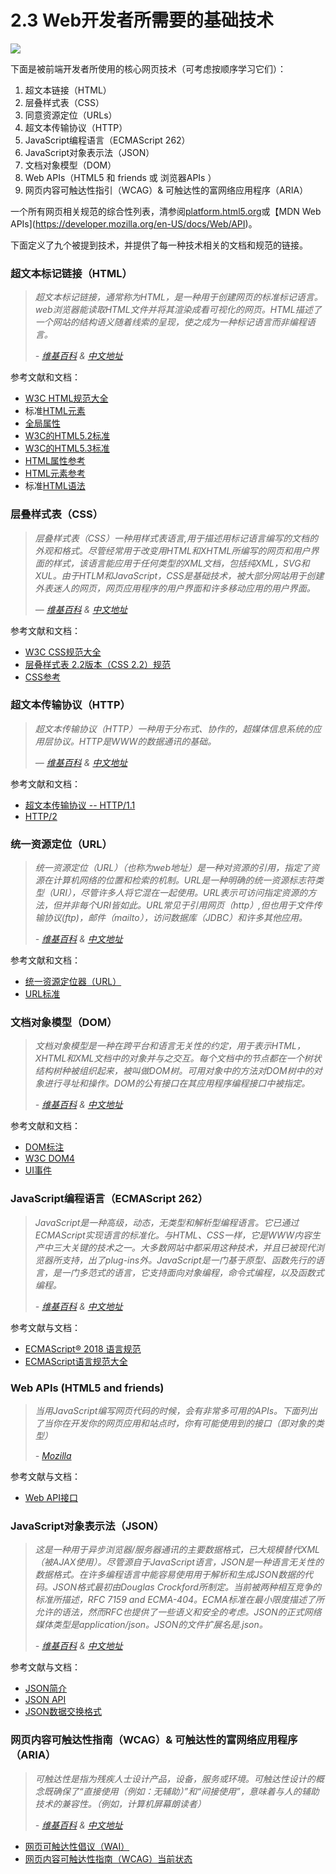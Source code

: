 <!-- 2.3 - Baseline Web Technologies Employed by Front-End Developers -->
# 2.3 Web开发者所需要的基础技术
![](https://frontendmasters.com/books/front-end-handbook/2019/assets/images/web-tech-employed.jpg)
<!-- The following core web technologies are employed by front-end developers (consider learning them in this order): -->
下面是被前端开发者所使用的核心网页技术（可考虑按顺序学习它们）：

<!-- Hyper Text Markup Language (aka HTML) -->
<!-- Cascading Style Sheets (aka CSS) -->
<!-- Uniform Resource Locators (aka URLs) -->
<!-- Hypertext Transfer Protocol (aka HTTP) -->
<!-- JavaScript Programming Language (aka ECMAScript 262) -->
<!-- JavaScript Object Notation (aka JSON) -->
<!-- Document Object Model (aka DOM) -->
<!-- Web APIs (aka HTML5 and friends or Browser APIs) -->
<!-- Web Content Accessibility Guidelines (aka WCAG) & Accessible Rich Internet Applications (aka ARIA) -->
<!-- For a comprehensive list of all web related specifications have a look at platform.html5.org or MDN Web APIs. -->

1. 超文本链接（HTML）
2. 层叠样式表（CSS）
3. 同意资源定位（URLs）
4. 超文本传输协议（HTTP）
5. JavaScript编程语言（ECMAScript 262）
6. JavaScript对象表示法（JSON）
7. 文档对象模型（DOM）
8. Web APIs（HTML5 和 friends 或 浏览器APIs ）
9. 网页内容可触达性指引（WCAG）& 可触达性的富网络应用程序（ARIA）

一个所有网页相关规范的综合性列表，清参阅[platform.html5.org](https://platform.html5.org/)或【MDN Web APIs](https://developer.mozilla.org/en-US/docs/Web/API)。

<!-- The nine technologies just mentioned are defined below along with a link to the relevant documentation and specification for each technology. -->

下面定义了九个被提到技术，并提供了每一种技术相关的文档和规范的链接。

<!-- Hyper Text Markup Language (aka HTML) -->
### 超文本标记链接（HTML）
<!-- HyperText Markup Language, commonly referred to as HTML, is the standard markup language used to create web pages. Web browsers can read HTML files and render them into visible or audible web pages. HTML describes the structure of a website semantically along with cues for presentation, making it a markup language, rather than a programming language. -->
> *超文本标记链接，通常称为HTML，是一种用于创建网页的标准标记语言。web浏览器能读取HTML文件并将其渲染成看可视化的网页。HTML描述了一个网站的结构语义随着线索的呈现，使之成为一种标记语言而非编程语言。*
>
> *- [维基百科](https://en.wikipedia.org/wiki/HTML) & [中文地址](https://zh.wikipedia.org/wiki/HTML)*

<!-- Most relevant specifications / documentation: -->
参考文献和文档：

<!-- All W3C HTML Spec
The elements of HTML from the Living Standard
Global attributes
HTML 5.2 from W3C
HTML 5.3 from W3C
HTML attribute reference
HTML element reference
The HTML Syntax from the Living Standard -->
- [W3C HTML规范大全](http://www.w3.org/standards/techs/html#w3c_all)
- 标准[HTML元素](https://html.spec.whatwg.org/multipage)
- [全局属性](https://developer.mozilla.org/en-US/docs/Web/HTML/Global_attributes)
- [W3C的HTML5.2标准](https://www.w3.org/TR/2017/REC-html52-20171214/)
- [W3C的HTML5.3标准](http://w3c.github.io/html/)
- [HTML属性参考](https://developer.mozilla.org/en-US/docs/Web/HTML/Attributes)
- [HTML元素参考](https://developer.mozilla.org/en-US/docs/Web/HTML/Element)
- 标准[HTML语法](https://html.spec.whatwg.org/multipage/syntax.html#syntax)

<!-- Cascading Style Sheets (aka CSS) -->
### 层叠样式表（CSS）
<!-- Cascading Style Sheets (CSS) is a style sheet language used for describing the look and formatting of a document written in a markup language. Although most often used to change the style of web pages and user interfaces written in HTML and XHTML, the language can be applied to any kind of XML document, including plain XML, SVG and XUL. Along with HTML and JavaScript, CSS is a cornerstone technology used by most websites to create visually engaging webpages, user interfaces for web applications, and user interfaces for many mobile applications. -->
> *层叠样式表（CSS）一种用样式表语言,用于描述用标记语言编写的文档的外观和格式。尽管经常用于改变用HTML和XHTML所编写的网页和用户界面的样式，该语言能应用于任何类型的XML文档，包括纯XML，SVG和XUL。由于HTLM和JavaScript，CSS是基础技术，被大部分网站用于创建外表迷人的网页，网页应用程序的用户界面和许多移动应用的用户界面。*
>
> *— [维基百科](https://en.wikipedia.org/wiki/Cascading_Style_Sheets) & [中文地址](https://zh.wikipedia.org/wiki/%E5%B1%82%E5%8F%A0%E6%A0%B7%E5%BC%8F%E8%A1%A8)*

<!-- Most relevant specifications / documentation: -->
参考文献和文档：
<!-- All W3C CSS Specifications
Cascading Style Sheets Level 2 Revision 2 (CSS 2.2) Specification
CSS reference
Selectors Level 3 -->

- [W3C CSS规范大全](http://www.w3.org/Style/CSS/current-work)
- [层叠样式表 2.2版本（CSS 2.2）规范](https://www.w3.org/TR/CSS22/)
- [CSS参考](https://developer.mozilla.org/en-US/docs/Web/CSS/Reference)

<!-- Hypertext Transfer Protocol (aka HTTP) -->
### 超文本传输协议（HTTP）
<!-- The Hypertext Transfer Protocol (HTTP) is an application protocol for distributed, collaborative, hypermedia information systems. HTTP is the foundation of data communication for the World Wide Web. -->

> *超文本传输协议（HTTP）一种用于分布式、协作的，超媒体信息系统的应用层协议。HTTP是WWW的数据通讯的基础。*
>
> *— [维基百科](https://en.wikipedia.org/wiki/Hypertext_Transfer_Protocol) & [中文地址](https://zh.wikipedia.org/wiki/超文本传输协议)*

<!-- Most relevant specifications: -->
参考文献和文档：

<!-- Hypertext Transfer Protocol -- HTTP/1.1 -->
<!-- HTTP/2 -->
- [超文本传输协议 -- HTTP/1.1](https://tools.ietf.org/html/rfc2616)
- [HTTP/2](http://httpwg.org/specs/rfc7540.html)

<!-- Uniform Resource Locators (aka URL) -->
### 统一资源定位（URL）
<!-- A uniform resource locator (URL) (also called a web address) is a reference to a resource that specifies the location of the resource on a computer network and a mechanism for retrieving it. A URL is a specific type of uniform resource identifier (URI), although many people use the two terms interchangeably. A URL implies the means to access an indicated resource, which is not true of every URI. URLs occur most commonly to reference web pages (http), but are also used for file transfer (ftp), email (mailto), database access (JDBC), and many other applications. -->

<!-- — Wikipedia -->
> *统一资源定位（URL）（也称为web地址）是一种对资源的引用，指定了资源在计算机网络的位置和检索的机制。URL是一种明确的统一资源标志符类型（URI），尽管许多人将它混在一起使用。URL表示可访问指定资源的方法，但并非每个URI皆如此。URL常见于引用网页（http）,但也用于文件传输协议(ftp)，邮件（mailto），访问数据库（JDBC）和许多其他应用。*
> 
>*- [维基百科](https://en.wikipedia.org/wiki/Uniform_Resource_Locator) & [中文地址](https://zh.wikipedia.org/wiki/%E7%BB%9F%E4%B8%80%E8%B5%84%E6%BA%90%E5%AE%9A%E4%BD%8D%E7%AC%A6)*

<!-- Most relevant specifications: -->
参考文献和文档：

<!-- Uniform Resource Locators (URL)
URL Living Standard -->
- [统一资源定位器（URL）](http://www.w3.org/Addressing/URL/url-spec.txt)
- [URL标准](https://url.spec.whatwg.org/)

<!-- Document Object Model (aka DOM) -->
### 文档对象模型（DOM）

<!-- The Document Object Model (DOM) is a cross-platform and language-independent convention for representing and interacting with objects in HTML, XHTML, and XML documents. The nodes of every document are organized in a tree structure, called the DOM tree. Objects in the DOM tree may be addressed and manipulated by using methods on the objects. The public interface of a DOM is specified in its application programming interface (API). -->

<!-- — Wikipedia -->

> *文档对象模型是一种在跨平台和语言无关性的约定，用于表示HTML，XHTML和XML文档中的对象并与之交互。每个文档中的节点都在一个树状结构树种被组织起来，被叫做DOM树。可用对象中的方法对DOM树中的对象进行寻址和操作。DOM的公有接口在其应用程序编程接口中被指定。*
>
>*- [维基百科](https://en.wikipedia.org/wiki/Document_Object_Model) & [中文地址](https://zh.wikipedia.org/wiki/%E6%96%87%E6%A1%A3%E5%AF%B9%E8%B1%A1%E6%A8%A1%E5%9E%8B)*

<!-- Most relevant specifications / documentation: -->
参考文献和文档：

<!-- DOM Living Standard
W3C DOM4
UI Events -->

- [DOM标注](https://dom.spec.whatwg.org/)
- [W3C DOM4](https://www.w3.org/TR/domcore/)
- [UI事件](https://www.w3.org/TR/uievents/)

<!-- JavaScript Programming Language (aka ECMAScript 262) -->
### JavaScript编程语言（ECMAScript 262）

<!-- JavaScript is a high level, dynamic, untyped, and interpreted programming language. It has been standardized in the ECMAScript language specification. Alongside HTML and CSS, it is one of the three essential technologies of World Wide Web content production; the majority of websites employ it and it is supported by all modern web browsers without plug-ins. JavaScript is prototype-based with first-class functions, making it a multi-paradigm language, supporting object-oriented, imperative, and functional programming styles. It has an API for working with text, arrays, dates and regular expressions, but does not include any I/O, such as networking, storage or graphics facilities, relying for these upon the host environment in which it is embedded. -->

<!-- — Wikipedia -->

> *JavaScript是一种高级，动态，无类型和解析型编程语言。它已通过ECMAScript实现语言的标准化。与HTML、CSS一样，它是WWW内容生产中三大关键的技术之一。大多数网站中都采用这种技术，并且已被现代浏览器所支持，出了plug-ins外。JavaScript是一门基于原型、函数先行的语言，是一门多范式的语言，它支持面向对象编程，命令式编程，以及函数式编程。*
> 
> *- [维基百科](https://en.wikipedia.org/wiki/JavaScript) & [中文地址](https://zh.wikipedia.org/wiki/JavaScript)*

<!-- Most relevant specifications / documentation: -->
参考文献与文档：

<!-- ECMAScript® 2018 Language Specification
All ECMAScript Language Specifications -->
- [ECMAScript® 2018 语言规范](http://ecma-international.org/ecma-262/9.0/index.html#Title)
- [ECMAScript语言规范大全](https://developer.mozilla.org/en-US/docs/Web/JavaScript/Language_Resources)

<!-- Web APIs (aka HTML5 and friends) -->
### Web APIs (HTML5 and friends)

<!-- When writing code for the Web using JavaScript, there are a great many APIs available. Below is a list of all the interfaces (that is, types of objects) that you may be able to use while developing your Web app or site. -->

<!-- — Mozilla -->
> *当用JavaScript编写网页代码的时候，会有非常多可用的APIs。下面列出了当你在开发你的网页应用和站点时，你有可能使用到的接口（即对象的类型）*
> 
> *- [Mozilla](https://developer.mozilla.org/en-US/docs/Web/API)*

<!-- Most relevant documentation: -->
参考文献与文档：

<!-- Web API Interfaces -->
- [Web API接口](https://developer.mozilla.org/en-US/docs/Web/API)

<!-- JavaScript Object Notation (aka JSON) -->
### JavaScript对象表示法（JSON）

<!-- It is the primary data format used for asynchronous browser/server communication (AJAJ), largely replacing XML (used by AJAX). Although originally derived from the JavaScript scripting language, JSON is a language-independent data format. Code for parsing and generating JSON data is readily available in many programming languages. The JSON format was originally specified by Douglas Crockford. It is currently described by two competing standards, RFC 7159 and ECMA-404. The ECMA standard is minimal, describing only the allowed grammar syntax, whereas the RFC also provides some semantic and security considerations. The official Internet media type for JSON is application/json. The JSON filename extension is .json.

— Wikipedia -->

> *这是一种用于异步浏览器/服务器通讯的主要数据格式，已大规模替代XML（被AJAX使用）。尽管源自于JavaScript语言，JSON是一种语言无关性的数据格式。在许多编程语言中能容易使用用于解析和生成JSON数据的代码。JSON格式最初由Douglas Crockford所制定。当前被两种相互竞争的标准所描述，RFC 7159 and ECMA-404。ECMA标准在最小限度描述了所允许的语法，然而RFC也提供了一些语义和安全的考虑。JSON的正式网络媒体类型是application/json。JSON的文件扩展名是.json。*
>
> *- [维基百科](https://en.wikipedia.org/wiki/JSON) & [中文地址](https://zh.wikipedia.org/wiki/JSON)*

<!-- Most relevant specifications: -->
参考文献与文档：

<!-- Introducing JSON
JSON API
The JSON Data Interchange Format -->

- [JSON简介](http://json.org/)
- [JSON API](http://jsonapi.org/)
- [JSON数据交换格式](http://www.ecma-international.org/publications/files/ECMA-ST/ECMA-404.pdf)

<!-- Web Content Accessibility Guidelines (aka WCAG) & Accessible Rich Internet Applications (aka ARIA) -->

### 网页内容可触达性指南（WCAG）& 可触达性的富网络应用程序（ARIA）

<!-- Accessibility refers to the design of products, devices, services, or environments for people with disabilities. The concept of accessible design ensures both “direct access” (i.e., unassisted) and "indirect access" meaning compatibility with a person's assistive technology (for example, computer screen readers).

— Wikipedia -->

> *可触达性是指为残疾人士设计产品，设备，服务或环境。可触达性设计的概念既确保了“直接使用（例如：无辅助）”和“间接使用”，意味着与人的辅助技术的兼容性。（例如，计算机屏幕朗读者）*
>
> *- [维基百科](https://en.wikipedia.org/wiki/Accessibility) & [中文地址](https://zh.wikipedia.org/zh-cn/%E7%B6%B2%E9%A0%81%E8%A6%AA%E5%92%8C%E5%8A%9B)*

<!-- Web Accessibility Initiative (WAI)
Web Content Accessibility Guidelines (WCAG) Current Status -->
- [网页可触达性倡议（WAI）](https://www.w3.org/WAI/standards-guidelines/)
- [网页内容可触达性指南（WCAG）当前状态](http://www.w3.org/standards/techs/wcag#w3c_all)
